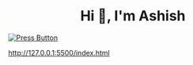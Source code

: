 <h1 align="center">Hi 👋, I'm Ashish</h1>



[![Press Button ](https://media.istockphoto.com/id/177408872/photo/green-3d-button-isolated.jpg?s=612x612&w=0&k=20&c=cKd9Fx_xaXhgs_xFT_dj6MZEM1wkgR7Z-ccbJdG2_G4=)](http://127.0.0.1:5500/index.html)

http://127.0.0.1:5500/index.html






